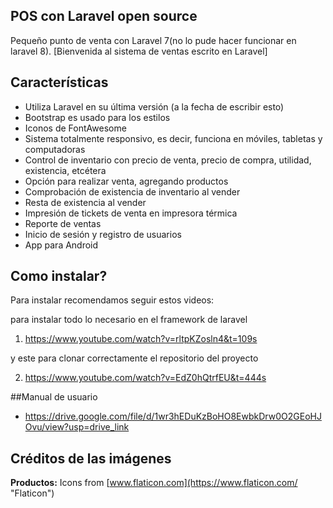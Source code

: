 ## POS con Laravel open source
Pequeño punto de venta con Laravel 7(no lo pude hacer funcionar en laravel 8).
[Bienvenida al sistema de ventas escrito en Laravel]
## Características

-   Utiliza Laravel en su última versión (a la fecha de escribir esto)
-   Bootstrap es usado para los estilos
-   Iconos de FontAwesome
-   Sistema totalmente responsivo, es decir, funciona en móviles, tabletas y computadoras
-   Control de inventario con precio de venta, precio de compra, utilidad, existencia, etcétera
-   Opción para realizar venta, agregando productos
-   Comprobación de existencia de inventario al vender
-   Resta de existencia al vender
-   Impresión de tickets de venta en impresora térmica
-   Reporte de ventas
-   Inicio de sesión y registro de usuarios
-   App para Android
## Como instalar?

Para instalar recomendamos seguir estos videos:

para instalar todo lo necesario en el framework de laravel
1) https://www.youtube.com/watch?v=rltpKZosln4&t=109s

y este para clonar correctamente el repositorio del proyecto

2) https://www.youtube.com/watch?v=EdZ0hQtrfEU&t=444s


##Manual de usuario
-  https://drive.google.com/file/d/1wr3hEDuKzBoHO8EwbkDrw0O2GEoHJOvu/view?usp=drive_link

## Créditos de las imágenes

  

**Productos:** Icons from [www.flaticon.com](https://www.flaticon.com/  "Flaticon")
